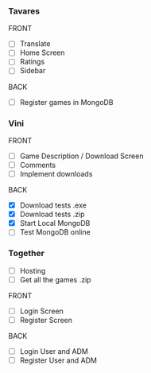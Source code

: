 ### Tavares

FRONT

- [ ] Translate
- [ ] Home Screen
- [ ] Ratings
- [ ] Sidebar

BACK

- [ ] Register games in MongoDB

### Vini

FRONT 

- [ ] Game Description / Download Screen
- [ ] Comments
- [ ] Implement downloads

BACK

- [x] Download tests .exe
- [x] Download tests .zip
- [x] Start Local MongoDB 
- [ ] Test MongoDB online

### Together

- [ ] Hosting
- [ ] Get all the games .zip

FRONT 

- [ ] Login Screen 
- [ ] Register Screen

BACK

- [ ] Login User and ADM
- [ ] Register User and ADM